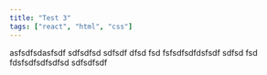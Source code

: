 ```yaml
---
title: "Test 3"
tags: ["react", "html", "css"]
---
```


asfsdfsdasfsdf
sdfsdfsd
sdfsdf
dfsd
fsd
fsfsdfsdfdsfsdf
sdfsd
fsd
fdsfsdfsdfsdfsd
sdfsdfsdf
